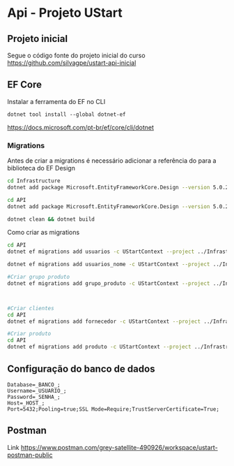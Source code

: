 # Api - Projeto UStart

## Projeto inicial

Segue o código fonte do projeto inicial do curso
https://github.com/silvagpe/ustart-api-inicial


## EF Core

Instalar a ferramenta do EF no CLI
```
dotnet tool install --global dotnet-ef
```
https://docs.microsoft.com/pt-br/ef/core/cli/dotnet

### Migrations

Antes de criar a migrations é necessário adicionar a referência do para a biblioteca do EF Design
```bash
cd Infrastructure 
dotnet add package Microsoft.EntityFrameworkCore.Design --version 5.0.2

cd API
dotnet add package Microsoft.EntityFrameworkCore.Design --version 5.0.2

dotnet clean && dotnet build
```

Como criar as migrations
```bash
cd API
dotnet ef migrations add usuarios -c UStartContext --project ../Infrastructure/Infrastructure.csproj

dotnet ef migrations add usuarios_nome -c UStartContext --project ../Infrastructure/Infrastructure.csproj

#Criar grupo produto
dotnet ef migrations add grupo_produto -c UStartContext --project ../Infrastructure/Infrastructure.csproj



#Criar clientes
cd API
dotnet ef migrations add fornecedor -c UStartContext --project ../Infrastructure/Infrastructure.csproj

#Criar produto
cd API
dotnet ef migrations add produto -c UStartContext --project ../Infrastructure/Infrastructure.csproj


```


## Configuração do banco de dados

```
Database=_BANCO_;
Username=_USUARIO_;
Password=_SENHA_;
Host=_HOST_;
Port=5432;Pooling=true;SSL Mode=Require;TrustServerCertificate=True;
```


## Postman

Link
https://www.postman.com/grey-satellite-490926/workspace/ustart-postman-public

